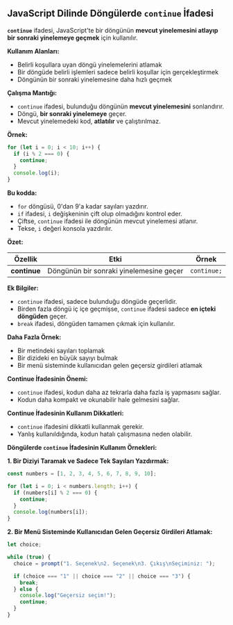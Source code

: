 ## JavaScript Dilinde Döngülerde `continue` İfadesi

**`continue`** ifadesi, JavaScript'te bir döngünün **mevcut yinelemesini atlayıp** **bir sonraki yinelemeye geçmek** için kullanılır.

**Kullanım Alanları:**

* Belirli koşullara uyan döngü yinelemelerini atlamak
* Bir döngüde belirli işlemleri sadece belirli koşullar için gerçekleştirmek
* Döngünün bir sonraki yinelemesine daha hızlı geçmek

**Çalışma Mantığı:**

* `continue` ifadesi, bulunduğu döngünün **mevcut yinelemesini** sonlandırır.
* Döngü, **bir sonraki yinelemeye** geçer.
* Mevcut yinelemedeki kod, **atlatılır** ve çalıştırılmaz.

**Örnek:**

```javascript
for (let i = 0; i < 10; i++) {
  if (i % 2 === 0) {
    continue;
  }
  console.log(i);
}
```

**Bu kodda:**

* `for` döngüsü, 0'dan 9'a kadar sayıları yazdırır.
* `if` ifadesi, `i` değişkeninin çift olup olmadığını kontrol eder.
* Çiftse, `continue` ifadesi ile döngünün mevcut yinelemesi atlanır.
* Tekse, `i` değeri konsola yazdırılır.

**Özet:**

| Özellik | Etki | Örnek |
|---|---|---|
| **continue** | Döngünün bir sonraki yinelemesine geçer | `continue;` |

**Ek Bilgiler:**

* `continue` ifadesi, sadece bulunduğu döngüde geçerlidir.
* Birden fazla döngü iç içe geçmişse, `continue` ifadesi sadece **en içteki döngüden** geçer.
* `break` ifadesi, döngüden tamamen çıkmak için kullanılır.

**Daha Fazla Örnek:**

* Bir metindeki sayıları toplamak
* Bir dizideki en büyük sayıyı bulmak
* Bir menü sisteminde kullanıcıdan gelen geçersiz girdileri atlamak

**Continue İfadesinin Önemi:**

* `continue` ifadesi, kodun daha az tekrarla daha fazla iş yapmasını sağlar.
* Kodun daha kompakt ve okunabilir hale gelmesini sağlar.

**Continue İfadesinin Kullanım Dikkatleri:**

* `continue` ifadesini dikkatli kullanmak gerekir.
* Yanlış kullanıldığında, kodun hatalı çalışmasına neden olabilir.

**Döngülerde `continue` İfadesinin Kullanım Örnekleri:**

**1. Bir Diziyi Taramak ve Sadece Tek Sayıları Yazdırmak:**

```javascript
const numbers = [1, 2, 3, 4, 5, 6, 7, 8, 9, 10];

for (let i = 0; i < numbers.length; i++) {
  if (numbers[i] % 2 === 0) {
    continue;
  }
  console.log(numbers[i]);
}
```

**2. Bir Menü Sisteminde Kullanıcıdan Gelen Geçersiz Girdileri Atlamak:**

```javascript
let choice;

while (true) {
  choice = prompt("1. Seçenek\n2. Seçenek\n3. Çıkış\nSeçiminiz: ");

  if (choice === "1" || choice === "2" || choice === "3") {
    break;
  } else {
    console.log("Geçersiz seçim!");
    continue;
  }
}
```

